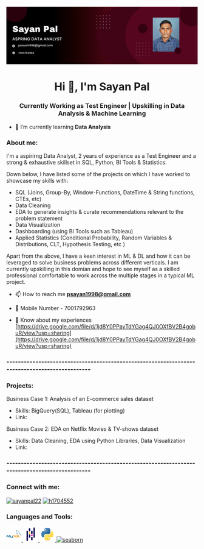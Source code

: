 ![logo](https://github.com/sayanp1998/sayanp1998/blob/main/Black%20and%20Red%20Gradient%20Professional%20LinkedIn%20Banner.png)

<h1 align="center">Hi 👋, I'm Sayan Pal</h1>
<h3 align="center">Currently Working as Test Engineer | Upskilling in Data Analysis & Machine Learning</h3>

<!-- ![masterhead](https://www.edureka.co/blog/wp-content/uploads/2018/12/Data-Analytics-What-is-Data-Analytics-Edureka-1.png)() -->

<!-- <img align = "center" alt = "Data Analyst" width = "300" src = "https://i.pinimg.com/originals/fc/71/63/fc71635c7f1b09ed30413f59bb749582.gif"> -->

- 🌱 I’m currently learning **Data Analysis**
<!-- <h3 align="left">----------------------------------------------------------------------------------------------</h3> -->
<h3 align="left">About me:</h3>
I'm a aspirirng Data Analyst, 2 years of experience as a Test Engineer and a strong & exhaustive skillset in SQL, Python, BI Tools & Statistics. 

Down below, I have listed some of the projects on which I have worked to showcase my skills with:

  - SQL (Joins, Group-By, Window-Functions, DateTime & String functions, CTEs, etc)
  - Data Cleaning
  - EDA to generate insights & curate recommendations relevant to the problem statement
  - Data Visualization
  - Dashboarding (using BI Tools such as Tableau)
  - Applied Statistics (Conditional Probability, Random Variables & Distributions, CLT, Hypothesis Testing, etc )

  Apart from the above, I have a keen interest in ML & DL and how it can be leveraged to solve business problems across different verticals. 
  I am currently upskilling in this domian and hope to see myself as a skilled professional comfortable to work across the multiple stages in a typical ML project.


- 📫 How to reach me **psayan1998@gmail.com**

- 📱 Mobile Number - 7001792963 

- 📄 Know about my experiences [https://drive.google.com/file/d/1jd8Y0PPayTdYGag4QJ0OXfBV2B4gobuR/view?usp=sharing](https://drive.google.com/file/d/1jd8Y0PPayTdYGag4QJ0OXfBV2B4gobuR/view?usp=sharing)
 <h3 align="left">----------------------------------------------------------------------------------------------</h3>
 <h3 align="left">Projects:</h3>
 
 Business Case 1: Analysis of an E-commerce sales dataset
  - Skills: BigQuery(SQL), Tableau (for plotting)
  - Link: 

Business Case 2: EDA on Netflix Movies & TV-shows dataset
  - Skills: Data Cleaning, EDA using Python Libraries, Data Visualization
  - Link: 


<h3 align="left">----------------------------------------------------------------------------------------------</h3>
<h3 align="left">Connect with me:</h3>
<p align="left">
<a href="https://linkedin.com/in/sayanpal22" target="blank"><img align="center" src="https://raw.githubusercontent.com/rahuldkjain/github-profile-readme-generator/master/src/images/icons/Social/linked-in-alt.svg" alt="sayanpal22" height="30" width="40" /></a>
<a href="https://www.hackerrank.com/h1704552" target="blank"><img align="center" src="https://raw.githubusercontent.com/rahuldkjain/github-profile-readme-generator/master/src/images/icons/Social/hackerrank.svg" alt="h1704552" height="30" width="40" /></a>
</p>

<h3 align="left">Languages and Tools:</h3>
<p align="left"> <a href="https://www.mysql.com/" target="_blank" rel="noreferrer"> <img src="https://raw.githubusercontent.com/devicons/devicon/master/icons/mysql/mysql-original-wordmark.svg" alt="mysql" width="40" height="40"/> </a> <a href="https://pandas.pydata.org/" target="_blank" rel="noreferrer"> <img src="https://raw.githubusercontent.com/devicons/devicon/2ae2a900d2f041da66e950e4d48052658d850630/icons/pandas/pandas-original.svg" alt="pandas" width="40" height="40"/> </a> <a href="https://www.python.org" target="_blank" rel="noreferrer"> <img src="https://raw.githubusercontent.com/devicons/devicon/master/icons/python/python-original.svg" alt="python" width="40" height="40"/> </a> <a href="https://seaborn.pydata.org/" target="_blank" rel="noreferrer"> <img src="https://seaborn.pydata.org/_images/logo-mark-lightbg.svg" alt="seaborn" width="40" height="40"/> </a> </p>
